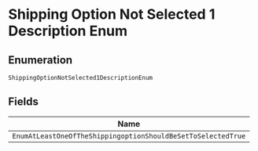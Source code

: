 
# Shipping Option Not Selected 1 Description Enum

## Enumeration

`ShippingOptionNotSelected1DescriptionEnum`

## Fields

| Name |
|  --- |
| `EnumAtLeastOneOfTheShippingoptionShouldBeSetToSelectedTrue` |

